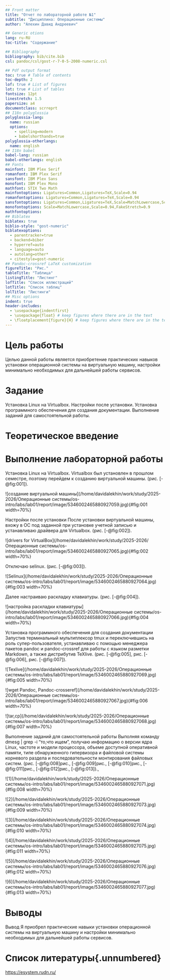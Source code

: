 ```yaml
---
## Front matter
title: "Отчет по лабораторной работе №1"
subtitle: "Дисциплина: Операционные системы"
author: "Алехин Давид Андреевич"

## Generic otions
lang: ru-RU
toc-title: "Содержание"

## Bibliography
bibliography: bib/cite.bib
csl: pandoc/csl/gost-r-7-0-5-2008-numeric.csl

## Pdf output format
toc: true # Table of contents
toc-depth: 2
lof: true # List of figures
lot: true # List of tables
fontsize: 12pt
linestretch: 1.5
papersize: a4
documentclass: scrreprt
## I18n polyglossia
polyglossia-lang:
  name: russian
  options:
	- spelling=modern
	- babelshorthands=true
polyglossia-otherlangs:
  name: english
## I18n babel
babel-lang: russian
babel-otherlangs: english
## Fonts
mainfont: IBM Plex Serif
romanfont: IBM Plex Serif
sansfont: IBM Plex Sans
monofont: IBM Plex Mono
mathfont: STIX Two Math
mainfontoptions: Ligatures=Common,Ligatures=TeX,Scale=0.94
romanfontoptions: Ligatures=Common,Ligatures=TeX,Scale=0.94
sansfontoptions: Ligatures=Common,Ligatures=TeX,Scale=MatchLowercase,Scale=0.94
monofontoptions: Scale=MatchLowercase,Scale=0.94,FakeStretch=0.9
mathfontoptions:
## Biblatex
biblatex: true
biblio-style: "gost-numeric"
biblatexoptions:
  - parentracker=true
  - backend=biber
  - hyperref=auto
  - language=auto
  - autolang=other*
  - citestyle=gost-numeric
## Pandoc-crossref LaTeX customization
figureTitle: "Рис."
tableTitle: "Таблица"
listingTitle: "Листинг"
lofTitle: "Список иллюстраций"
lotTitle: "Список таблиц"
lolTitle: "Листинги"
## Misc options
indent: true
header-includes:
  - \usepackage{indentfirst}
  - \usepackage{float} # keep figures where there are in the text
  - \floatplacement{figure}{H} # keep figures where there are in the text
---
```


# Цель работы

Целью данной работы является приобретение практических навыков установки операционной системы на виртуальную машину, настройки минимально необходимых для дальнейшей работы сервисов.

# Задание

Установка Linux на Virtualbox.
Настройки после установки.
Установка программного обеспечения для создания документации.
Выполнение заданий для самостоятельной работы.

# Теоретическое введение

 

# Выполнение лабораторной работы

Установка Linux на Virtualbox.
Virtualbox был установлен в прошлом семестре, поэтому перейдем к созданию виртуальной машины.  (рис. [-@fig:001]).

![создание виртуальной машины](/home/davidalekhin/work/study/2025-2026/Операционные системы/os-intro/labs/lab01/report/image/5346002465880927059.jpg){#fig:001 width=70%}

Настройки после установки
После установки виртуальной машины, вхожу в OC под заданной при установке учетной записью и устанавливаю драйвера для Virtualbox. (рис. [-@fig:002]).

![drivers for VirtualBox](/home/davidalekhin/work/study/2025-2026/Операционные системы/os-intro/labs/lab01/report/image/5346002465880927065.jpg){#fig:002 width=70%}

Отключаю selinux. (рис. [-@fig:003]).

![Selinux](/home/davidalekhin/work/study/2025-2026/Операционные системы/os-intro/labs/lab01/report/image/5346002465880927064.jpg){#fig:003 width=70%}

Далее настраиваю раскладку клавиатуры. (рис. [-@fig:004]).

![настройка раскладки клавиатуры](/home/davidalekhin/work/study/2025-2026/Операционные системы/os-intro/labs/lab01/report/image/5346002465880927066.jpg){#fig:004 width=70%}

Установка программного обеспечения для создания документации
Запустив терминальный мультиплексор tmux и переключившись на роль супер-пользователя, устанавливаю с помощью менеджера пакетов pandoc и pandoc-crossref для работы с языком разметки Markdown, а также дистрибутив TeXlive. (рис. [-@fig:005], рис. [-@fig:006], рис. [-@fig:007]).

![Texlive](/home/davidalekhin/work/study/2025-2026/Операционные системы/os-intro/labs/lab01/report/image/5346002465880927069.jpg){#fig:005 width=70%}

![wget Pandoc, Pandoc-crosseref](/home/davidalekhin/work/study/2025-2026/Операционные системы/os-intro/labs/lab01/report/image/5346002465880927067.jpg){#fig:006 width=70%}

![tar,cp](/home/davidalekhin/work/study/2025-2026/Операционные системы/os-intro/labs/lab01/report/image/5346002465880927068.jpg){#fig:007 width=70%}

Выполнение заданий для самостоятельной работы
Выполняя команду dmesg | grep -i “то,что ищем”, получаю информацию о версии ядра Linux, частоте и модели процессора, объеме доступной оперативной памяти, типе обнаруженного гипервизора и файловой системы корневого раздела и последовательности монтирования файловых систем. (рис. [-@fig:008]рис., [-@fig:009]рис., [-@fig:010]рис., [-@fig:011]рис., [-@fig:012]рис., [-@fig:013]).,

![1](/home/davidalekhin/work/study/2025-2026/Операционные системы/os-intro/labs/lab01/report/image/5346002465880927071.jpg){#fig:008 width=70%}

![2](/home/davidalekhin/work/study/2025-2026/Операционные системы/os-intro/labs/lab01/report/image/5346002465880927073.jpg){#fig:009 width=70%}

![3](/home/davidalekhin/work/study/2025-2026/Операционные системы/os-intro/labs/lab01/report/image/5346002465880927074.jpg){#fig:010 width=70%}

![4](/home/davidalekhin/work/study/2025-2026/Операционные системы/os-intro/labs/lab01/report/image/5346002465880927075.jpg){#fig:011 width=70%}

![5](/home/davidalekhin/work/study/2025-2026/Операционные системы/os-intro/labs/lab01/report/image/5346002465880927076.jpg){#fig:012 width=70%}

![6](/home/davidalekhin/work/study/2025-2026/Операционные системы/os-intro/labs/lab01/report/image/5346002465880927077.jpg){#fig:013 width=70%}



# Выводы

Вывод
Я приобрел практические навыки установки операционной системы на виртуальную машину и настройки минимально необходимых для дальнейшей работы сервисов.

# Список литературы{.unnumbered}

https://esystem.rudn.ru/
